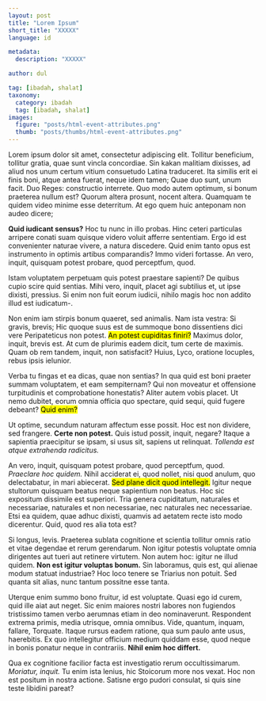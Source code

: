 ```yaml
---
layout: post
title: "Lorem Ipsum"
short_title: "XXXXX"
language: id

metadata:
  description: "XXXXX"

author: dul

tag: [ibadah, shalat]
taxonomy:
  category: ibadah
  tag: [ibadah, shalat]
images:
  figure: "posts/html-event-attributes.png"
  thumb: "posts/thumbs/html-event-attributes.png"
---
```

<p>Lorem ipsum dolor sit amet, consectetur adipiscing elit. Tollitur beneficium, tollitur gratia, quae sunt vincla concordiae. Sin kakan malitiam dixisses, ad aliud nos unum certum vitium consuetudo Latina traduceret. Ita similis erit ei finis boni, atque antea fuerat, neque idem tamen; Quae duo sunt, unum facit. Duo Reges: constructio interrete. Quo modo autem optimum, si bonum praeterea nullum est? Quorum altera prosunt, nocent altera. Quamquam te quidem video minime esse deterritum. At ego quem huic anteponam non audeo dicere; </p>

<p><b>Quid iudicant sensus?</b> Hoc tu nunc in illo probas. Hinc ceteri particulas arripere conati suam quisque videro voluit afferre sententiam. Ergo id est convenienter naturae vivere, a natura discedere. Quid enim tanto opus est instrumento in optimis artibus comparandis? Immo videri fortasse. An vero, inquit, quisquam potest probare, quod perceptfum, quod. </p>

<p>Istam voluptatem perpetuam quis potest praestare sapienti? De quibus cupio scire quid sentias. Mihi vero, inquit, placet agi subtilius et, ut ipse dixisti, pressius. Si enim non fuit eorum iudicii, nihilo magis hoc non addito illud est iudicatum-. </p>

<p>Non enim iam stirpis bonum quaeret, sed animalis. Nam ista vestra: Si gravis, brevis; Hic quoque suus est de summoque bono dissentiens dici vere Peripateticus non potest. <mark>An potest cupiditas finiri?</mark> Maximus dolor, inquit, brevis est. At cum de plurimis eadem dicit, tum certe de maximis. Quam ob rem tandem, inquit, non satisfacit? Huius, Lyco, oratione locuples, rebus ipsis ielunior. </p>

<p>Verba tu fingas et ea dicas, quae non sentias? In qua quid est boni praeter summam voluptatem, et eam sempiternam? Qui non moveatur et offensione turpitudinis et comprobatione honestatis? Aliter autem vobis placet. Ut nemo dubitet, eorum omnia officia quo spectare, quid sequi, quid fugere debeant? <mark>Quid enim?</mark> </p>

<p>Ut optime, secundum naturam affectum esse possit. Hoc est non dividere, sed frangere. <b>Certe non potest.</b> Quis istud possit, inquit, negare? Itaque a sapientia praecipitur se ipsam, si usus sit, sapiens ut relinquat. <i>Tollenda est atque extrahenda radicitus.</i> </p>

<p>An vero, inquit, quisquam potest probare, quod perceptfum, quod. <i>Praeclare hoc quidem.</i> Nihil acciderat ei, quod nollet, nisi quod anulum, quo delectabatur, in mari abiecerat. <mark>Sed plane dicit quod intellegit.</mark> Igitur neque stultorum quisquam beatus neque sapientium non beatus. Hoc sic expositum dissimile est superiori. Tria genera cupiditatum, naturales et necessariae, naturales et non necessariae, nec naturales nec necessariae. Etsi ea quidem, quae adhuc dixisti, quamvis ad aetatem recte isto modo dicerentur. Quid, quod res alia tota est? </p>

<p>Si longus, levis. Praeterea sublata cognitione et scientia tollitur omnis ratio et vitae degendae et rerum gerendarum. Non igitur potestis voluptate omnia dirigentes aut tueri aut retinere virtutem. Non autem hoc: igitur ne illud quidem. <b>Non est igitur voluptas bonum.</b> Sin laboramus, quis est, qui alienae modum statuat industriae? Hoc loco tenere se Triarius non potuit. Sed quanta sit alias, nunc tantum possitne esse tanta. </p>

<p>Uterque enim summo bono fruitur, id est voluptate. Quasi ego id curem, quid ille aiat aut neget. Sic enim maiores nostri labores non fugiendos tristissimo tamen verbo aerumnas etiam in deo nominaverunt. Respondent extrema primis, media utrisque, omnia omnibus. Vide, quantum, inquam, fallare, Torquate. Itaque rursus eadem ratione, qua sum paulo ante usus, haerebitis. Ex quo intellegitur officium medium quiddam esse, quod neque in bonis ponatur neque in contrariis. <b>Nihil enim hoc differt.</b> </p>

<p>Qua ex cognitione facilior facta est investigatio rerum occultissimarum. <i>Moriatur, inquit.</i> Tu enim ista lenius, hic Stoicorum more nos vexat. Hoc non est positum in nostra actione. Satisne ergo pudori consulat, si quis sine teste libidini pareat? </p>
